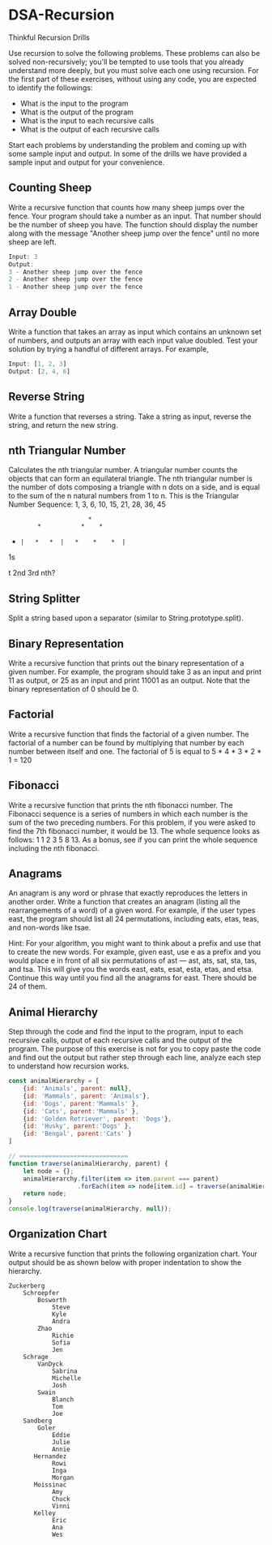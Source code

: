 # DSA-Recursion
Thinkful Recursion Drills

Use recursion to solve the following problems. These problems can also be solved non-recursively; you'll be tempted to use tools that you already understand more deeply, but you must solve each one using recursion. For the first part of these exercises, without using any code, you are expected to identify the followings:

- What is the input to the program
- What is the output of the program
- What is the input to each recursive calls
- What is the output of each recursive calls

Start each problems by understanding the problem and coming up with some sample input and output. In some of the drills we have provided a sample input and output for your convenience.

## Counting Sheep
Write a recursive function that counts how many sheep jumps over the fence. Your program should take a number as an input. That number should be the number of sheep you have. The function should display the number along with the message "Another sheep jump over the fence" until no more sheep are left.

```js
Input: 3
Output:
3 - Another sheep jump over the fence
2 - Another sheep jump over the fence
1 - Another sheep jump over the fence
```

## Array Double
Write a function that takes an array as input which contains an unknown set of numbers, and outputs an array with each input value doubled. Test your solution by trying a handful of different arrays. For example,

```js
Input: [1, 2, 3]
Output: [2, 4, 6]
```

## Reverse String
Write a function that reverses a string. Take a string as input, reverse the string, and return the new string.

## nth Triangular Number
Calculates the nth triangular number. A triangular number counts the objects that can form an equilateral triangle. The nth triangular number is the number of dots composing a triangle with n dots on a side, and is equal to the sum of the n natural numbers from 1 to n. This is the Triangular Number Sequence: 1, 3, 6, 10, 15, 21, 28, 36, 45

                          *
            *           *    *
*     |   *   *  |   *    *    *  |

 1s





t       2nd          3rd             nth?  

## String Splitter
Split a string based upon a separator (similar to String.prototype.split).

## Binary Representation
Write a recursive function that prints out the binary representation of a given number. For example, the program should take 3 as an input and print 11 as output, or 25 as an input and print 11001 as an output. Note that the binary representation of 0 should be 0.

## Factorial
Write a recursive function that finds the factorial of a given number. The factorial of a number can be found by multiplying that number by each number between itself and one. The factorial of 5 is equal to 5 * 4 * 3 * 2 * 1 = 120

## Fibonacci
Write a recursive function that prints the nth fibonacci number. The Fibonacci sequence is a series of numbers in which each number is the sum of the two preceding numbers. For this problem, if you were asked to find the 7th fibonacci number, it would be 13. The whole sequence looks as follows: 1 1 2 3 5 8 13. As a bonus, see if you can print the whole sequence including the nth fibonacci.

## Anagrams
An anagram is any word or phrase that exactly reproduces the letters in another order. Write a function that creates an anagram (listing all the rearrangements of a word) of a given word. For example, if the user types east, the program should list all 24 permutations, including eats, etas, teas, and non-words like tsae.

Hint: For your algorithm, you might want to think about a prefix and use that to create the new words. For example, given east, use e as a prefix and you would place e in front of all six permutations of ast — ast, ats, sat, sta, tas, and tsa. This will give you the words east, eats, esat, esta, etas, and etsa. Continue this way until you find all the anagrams for east. There should be 24 of them.

## Animal Hierarchy
Step through the code and find the input to the program, input to each recursive calls, output of each recursive calls and the output of the program. The purpose of this exercise is not for you to copy paste the code and find out the output but rather step through each line, analyze each step to understand how recursion works.

```js
const animalHierarchy = [
    {id: 'Animals', parent: null},
    {id: 'Mammals', parent: 'Animals'},
    {id: 'Dogs', parent:'Mammals' },
    {id: 'Cats', parent:'Mammals' },
    {id: 'Golden Retriever', parent: 'Dogs'},
    {id: 'Husky', parent:'Dogs' },
    {id: 'Bengal', parent:'Cats' }
]

// ==============================
function traverse(animalHierarchy, parent) {
    let node = {};
    animalHierarchy.filter(item => item.parent === parent)
                   .forEach(item => node[item.id] = traverse(animalHierarchy, item.id));
    return node;  
}
console.log(traverse(animalHierarchy, null));
```

## Organization Chart
Write a recursive function that prints the following organization chart. Your output should be as shown below with proper indentation to show the hierarchy.

```
Zuckerberg
    Schroepfer
        Bosworth
            Steve
            Kyle
            Andra
        Zhao
            Richie
            Sofia
            Jen
    Schrage
        VanDyck
            Sabrina
            Michelle
            Josh
        Swain
            Blanch
            Tom
            Joe
    Sandberg
        Goler
            Eddie
            Julie
            Annie
       Hernandez
            Rowi
            Inga
            Morgan
       Moissinac
            Amy
            Chuck
            Vinni
       Kelley
            Eric
            Ana
            Wes
```
